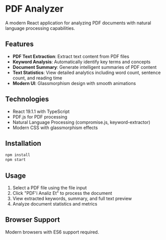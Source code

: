 # PDF Analyzer

A modern React application for analyzing PDF documents with natural language processing capabilities.

## Features

- **PDF Text Extraction**: Extract text content from PDF files
- **Keyword Analysis**: Automatically identify key terms and concepts
- **Document Summary**: Generate intelligent summaries of PDF content
- **Text Statistics**: View detailed analytics including word count, sentence count, and reading time
- **Modern UI**: Glassmorphism design with smooth animations

## Technologies

- React 19.1.1 with TypeScript
- PDF.js for PDF processing
- Natural Language Processing (compromise.js, keyword-extractor)
- Modern CSS with glassmorphism effects

## Installation

```bash
npm install
npm start
```

## Usage

1. Select a PDF file using the file input
2. Click "PDF'i Analiz Et" to process the document
3. View extracted keywords, summary, and full text preview
4. Analyze document statistics and metrics

## Browser Support

Modern browsers with ES6 support required.
